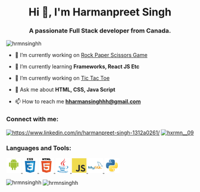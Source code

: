 <h1 align="center">Hi 👋, I'm Harmanpreet Singh</h1>
<h3 align="center">A passionate Full Stack developer from Canada.</h3>

<p align="left"> <img src="https://komarev.com/ghpvc/?username=hrmnsinghh&label=Profile%20views&color=0e75b6&style=flat" alt="hrmnsinghh" /> </p>

- 🔭 I’m currently working on [Rock Paper Scissors Game](https://github.com/hrmnsinghh/Rock-paper-scissors-game)

- 🌱 I’m currently learning **Frameworks, React JS Etc**

- 🔭 I’m currently working on [Tic Tac Toe](https://github.com/hrmnsinghh/Tic-Tac-Toe-Game)

- 💬 Ask me about **HTML, CSS, Java Script**

- 📫 How to reach me **hharmansinghhh@gmail.com**

<h3 align="left">Connect with me:</h3>
<p align="left">
<a href="https://linkedin.com/in/https://www.linkedin.com/in/harmanpreet-singh-1312a0261/" target="blank"><img align="center" src="https://raw.githubusercontent.com/rahuldkjain/github-profile-readme-generator/master/src/images/icons/Social/linked-in-alt.svg" alt="https://www.linkedin.com/in/harmanpreet-singh-1312a0261/" height="30" width="40" /></a>
<a href="https://instagram.com/hxrmn__09" target="blank"><img align="center" src="https://raw.githubusercontent.com/rahuldkjain/github-profile-readme-generator/master/src/images/icons/Social/instagram.svg" alt="hxrmn__09" height="30" width="40" /></a>
</p>

<h3 align="left">Languages and Tools:</h3>
<p align="left"> <a href="https://developer.android.com" target="_blank" rel="noreferrer"> <img src="https://raw.githubusercontent.com/devicons/devicon/master/icons/android/android-original-wordmark.svg" alt="android" width="40" height="40"/> </a> <a href="https://www.w3schools.com/css/" target="_blank" rel="noreferrer"> <img src="https://raw.githubusercontent.com/devicons/devicon/master/icons/css3/css3-original-wordmark.svg" alt="css3" width="40" height="40"/> </a> <a href="https://www.w3.org/html/" target="_blank" rel="noreferrer"> <img src="https://raw.githubusercontent.com/devicons/devicon/master/icons/html5/html5-original-wordmark.svg" alt="html5" width="40" height="40"/> </a> <a href="https://www.java.com" target="_blank" rel="noreferrer"> <img src="https://raw.githubusercontent.com/devicons/devicon/master/icons/java/java-original.svg" alt="java" width="40" height="40"/> </a> <a href="https://developer.mozilla.org/en-US/docs/Web/JavaScript" target="_blank" rel="noreferrer"> <img src="https://raw.githubusercontent.com/devicons/devicon/master/icons/javascript/javascript-original.svg" alt="javascript" width="40" height="40"/> </a> <a href="https://www.mysql.com/" target="_blank" rel="noreferrer"> <img src="https://raw.githubusercontent.com/devicons/devicon/master/icons/mysql/mysql-original-wordmark.svg" alt="mysql" width="40" height="40"/> </a> <a href="https://www.python.org" target="_blank" rel="noreferrer"> <img src="https://raw.githubusercontent.com/devicons/devicon/master/icons/python/python-original.svg" alt="python" width="40" height="40"/> </a> </p>

<p><img align="left" src="https://github-readme-stats.vercel.app/api/top-langs?username=hrmnsinghh&show_icons=true&locale=en&layout=compact" alt="hrmnsinghh" /></p>

<p>&nbsp;<img align="center" src="https://github-readme-stats.vercel.app/api?username=hrmnsinghh&show_icons=true&locale=en" alt="hrmnsinghh" /></p>
